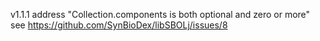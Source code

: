 v1.1.1
address "Collection.components is both optional and zero or more" see https://github.com/SynBioDex/libSBOLj/issues/8
 

